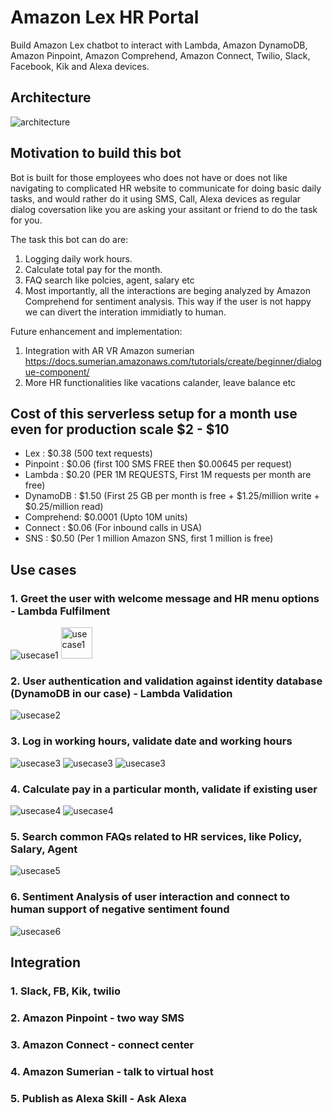 # Amazon Lex HR Portal
Build Amazon Lex chatbot to interact with Lambda, Amazon DynamoDB, Amazon Pinpoint, Amazon Comprehend, Amazon Connect, Twilio, Slack, Facebook, Kik and Alexa devices.

## Architecture
![architecture](images/readme/hrbot.png)

## Motivation to build this bot
Bot is built for those employees who does not have or does not like navigating to complicated HR website to communicate for doing basic daily tasks, and would rather do it using SMS, Call, Alexa devices as regular dialog coversation like you are asking your assitant or friend to do the task for you.

The task this bot can do are:

1. Logging daily work hours.
2. Calculate total pay for the month.
3. FAQ search like polcies, agent, salary etc
4. Most importantly, all the interactions are beging analyzed by Amazon Comprehend for sentiment analysis. This way if the user is not happy we can divert the interation immidiatly to human.

Future enhancement and implementation:
1. Integration with AR VR Amazon sumerian https://docs.sumerian.amazonaws.com/tutorials/create/beginner/dialogue-component/
2. More HR functionalities like vacations calander, leave balance etc

## Cost of this serverless setup for a month use even for production scale $2 - $10
- Lex       :   $0.38 (500 text requests)
- Pinpoint  : 	$0.06 (first 100 SMS FREE then $0.00645 per request)
- Lambda    :   $0.20 (PER 1M REQUESTS, First 1M requests per month are free)
- DynamoDB  :   $1.50 (First 25 GB per month is free + $1.25/million write + $0.25/million read)
- Comprehend:   $0.0001 (Upto 10M units)
- Connect   :   $0.06 (For inbound calls in USA)
- SNS       :   $0.50 (Per 1 million Amazon SNS, first 1 million is free)

## Use cases
### 1. Greet the user with welcome message and HR menu options - Lambda Fulfilment
![usecase1](images/usecase1/usecase1.png=10)
<img src="images/usecase1/usecase1.png" alt="usecase1" width="50">
### 2. User authentication and validation against identity database (DynamoDB in our case) - Lambda Validation
![usecase2](images/usecase2/usercase2.png)
### 3. Log in working hours, validate date and working hours
![usecase3](images/usecase3/usecase3.png)
![usecase3](images/usecase3/usecase3dateval.png)
![usecase3](images/usecase3/usercase3hoursval.png)
### 4. Calculate pay in a particular month, validate if existing user
![usecase4](images/usecase4/usecase4.png)
![usecase4](images/usecase4/usecase4userval.png)
### 5. Search common FAQs related to HR services, like Policy, Salary, Agent
![usecase5](images/usecase5/usecase5.png)
### 6. Sentiment Analysis of user interaction and connect to human support of negative sentiment found
![usecase6](images/usecase6/usecase6.png)
## Integration
### 1. Slack, FB, Kik, twilio

### 2. Amazon Pinpoint - two way SMS

### 3. Amazon Connect - connect center

### 4. Amazon Sumerian - talk to virtual host

### 5. Publish as Alexa Skill - Ask Alexa
